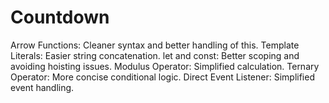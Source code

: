 # Countdown

Arrow Functions: Cleaner syntax and better handling of this.
Template Literals: Easier string concatenation.
let and const: Better scoping and avoiding hoisting issues.
Modulus Operator: Simplified calculation.
Ternary Operator: More concise conditional logic.
Direct Event Listener: Simplified event handling.

